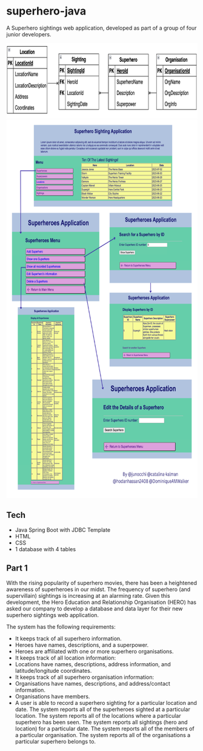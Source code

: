 # superhero-java
A Superhero sightings web application, developed as part of a group of four junior developers.

<img height="200" src="./src/images/diagram.png"> 

<img height="1000" src="./src/images/example-superhero.png"> 

## Tech
- Java Spring Boot with JDBC Template
- HTML
- CSS
- 1 database with 4 tables

## Part 1
With the rising popularity of superhero movies, there has been a heightened awareness of superheroes in our midst. The frequency of superhero (and supervillain) sightings is increasing at an alarming rate. Given this development, the Hero Education and Relationship Organisation (HERO) has asked our company to develop a database and data layer for their new superhero sightings web application.

The system has the following requirements:

- It keeps track of all superhero information.
- Heroes have names, descriptions, and a superpower.
- Heroes are affiliated with one or more superhero organisations.
- It keeps track of all location information:
- Locations have names, descriptions, address information, and latitude/longitude coordinates.
- It keeps track of all superhero organisation information:
- Organisations have names, descriptions, and address/contact information.
- Organisations have members.
- A user is able to record a superhero sighting for a particular location and date.
The system reports all of the superheroes sighted at a particular location.
The system reports all of the locations where a particular superhero has been seen.
The system reports all sightings (hero and location) for a particular date.
The system reports all of the members of a particular organisation.
The system reports all of the organisations a particular superhero belongs to.


